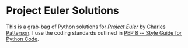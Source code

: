 # Project Euler Solutions

This is a grab-bag of Python solutions for [*Project Euler*](http://projecteuler.net) by [Charles Patterson](http://www.cmpatterson.com/).
I use the coding standards outlined in [PEP 8 -- Style Guide for Python Code](http://www.python.org/dev/peps/pep-0008/).
